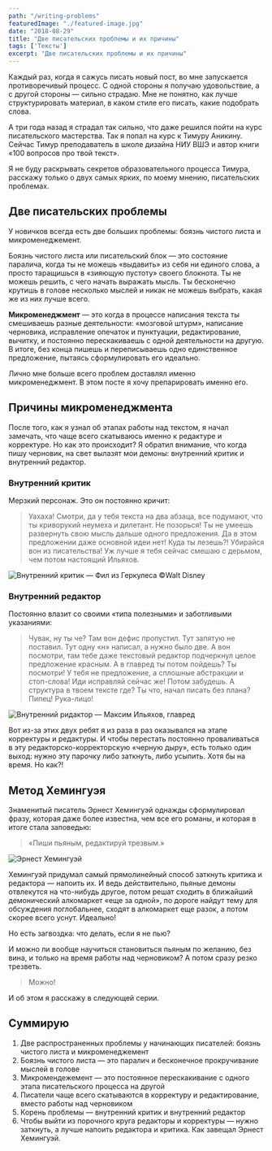 ```yaml
---
path: "/writing-problems"
featuredImage: "./featured-image.jpg"
date: "2018-08-29"
title: "Две писательских проблемы и их причины"
tags: ['Тексты']
excerpt: "Две писательских проблемы и их причины"
---
```


Каждый раз, когда я сажусь писать новый пост, во мне запускается противоречивый процесс. С одной стороны я получаю удовольствие, а с другой стороны — сильно страдаю. Мне не понятно, как лучше структурировать материал, в каком стиле его писать, какие подобрать слова.

А три года назад я страдал так сильно, что даже решился пойти на курс писательского мастерства. Так я попал на курс к Тимуру Аникину. Сейчас Тимур преподаватель в школе дизайна НИУ ВШЭ и автор книги «100 вопросов про твой текст».

Я не буду раскрывать секретов образовательного процесса Тимура, расскажу только о двух самых ярких, по моему мнению, писательских проблемах.

## Две писательских проблемы
У новичков всегда есть две больших проблемы: боязнь чистого листа и микроменеджемент.

Боязнь чистого листа или писательский блок — это состояние паралича, когда ты не можешь «выдавить» из себя ни единого слова, а просто таращишься в «зияющую пустоту» своего блокнота. Ты не можешь решить, с чего начать выражать мысль. Ты бесконечно крутишь в голове несколько мыслей и никак не можешь выбрать, какая же из них лучше всего. 

**Микроменеджмент** — это когда в процессе написания текста ты смешиваешь разные деятельности: «мозговой штурм», написание черновика, исправление опечаток и пунктуации, редактирование, вычитку, и постоянно перескакиваешь с одной деятельности на другую. В итоге, без конца пишешь и переписываешь одно единственное предложение, пытаясь сформулировать его идеально.

Лично мне больше всего проблем доставлял именно микроменеджмент. В этом посте я хочу препарировать именно его.

## Причины микроменеджмента
После того, как я узнал об этапах работы над текстом, я начал замечать, что чаще всего скатываюсь именно к редактуре и корректуре. Но как это происходит? Я обратил внимание, что когда пишу черновик, на свет вылазят мои демоны: внутренний критик и внутренний редактор.

### Внутренний критик
Мерзкий персонаж.  Это он постоянно кричит:

> Уахаха! Смотри, да у тебя текста на два абзаца, все подумают, что ты криворукий неумеха и дилетант. Не позорься! Ты не умеешь развернуть свою мысль дальше одного предложения. Да в этом предложении даже основной идеи нет! Куда ты лезешь?! Убирайся вон из писательства! Уж лучше я тебя сейчас смешаю с дерьмом, чем потом настоящий Ильяхов.

![Внутренний критик — Фил из Геркулеса ©Walt Disney](./phil-hercules.jpg)

### Внутренний редактор
Постоянно влазит со своими «типа полезными» и заботливыми указаниями:

> Чувак, ну ты че? Там вон дефис пропустил. Тут запятую не поставил. Тут одну «н» написал, а нужно было две. А вон посмотри, там тебе даже текстовый редактор подчеркнул целое предложение красным. А в главред ты потом пойдешь? Ты посмотри! У тебя не предложение, а сплошные абстракции и стоп-слова! Иди исправляй сейчас же! Потом забудешь. А структура в твоем тексте где? Ты что, начал писать без плана? Пипец! Рука-лицо!


![Внутренний ридактор — Максим Ильяхов, главред](./maxim-ilyahov.jpg)

Вот из-за этих двух ребят я из раза в раз оказывался на этапе корректуры и редактуры. И чтобы перестать постоянно проваливаться в эту редакторско-корректорскую «черную дыру», есть только один выход: нужно эту парочку либо заткнуть, либо усыпить. Хотя бы на время. Но как?!

## Метод Хемингуэя
Знаменитый писатель Эрнест Хемингуэй однажды сформулировал фразу, которая даже более известна, чем все его романы, и которая в итоге стала заповедью:

> «Пиши пьяным, 
> редактируй трезвым.»

![Эрнест Хемингуэй](./ernest-hemmingway.jpg)

Хемингуэй придумал самый прямолинейный способ заткнуть критика и редактора — напоить их. И ведь действительно, пьяные демоны отвлекутся на что-нибудь другое, потом решат сходить в ближайший демонический алкомаркет «еще за одной», по дороге найдут тему для обсуждения поглобальнее, сходят в алкомаркет еще разок, а потом скорее всего уснут. Идеально!

Но есть загвоздка: что делать, если я не пью?

И можно ли вообще научиться становиться пьяным по желанию, без вина, и только на время работы над черновиком? А потом сразу резко трезветь.

> Можно!

И об этом я расскажу в следующей серии.

## Суммирую
1. Две распространенных проблемы у начинающих писателей: боязнь чистого листа и микроменеджемент
2. Боязнь чистого листа — это паралич и бесконечное прокручивание мыслей в голове
3. Микромендежемент — это постоянное перескакивание с одного этапа писательского процесса на другой
4. Писатели чаще всего скатываются в корректуру и редактирование, вместо работы над черновиком
5. Корень проблемы — внутренний критик и внутренний редактор
6. Чтобы выйти из порочного круга редакторы и корректуры — нужно заткнуть, а лучше напоить редактора и критика. Как завещал Эрнест Хемингуэй.
